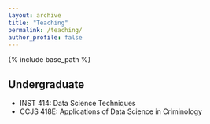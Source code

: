 ```yaml
---
layout: archive
title: "Teaching"
permalink: /teaching/
author_profile: false
---
```




{% include base_path %}

## Undergraduate
- INST 414: Data Science Techniques
- CCJS 418E: Applications of Data Science in Criminology
